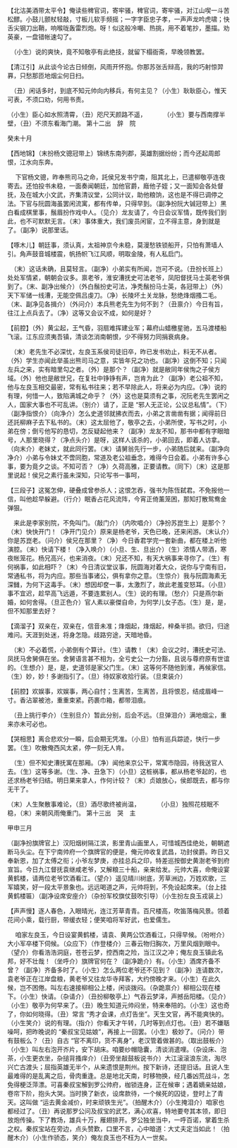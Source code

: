 <!-- { "loadSidebar": true } -->
【北沽美酒带太平令】俺读些稗官词，寄牢骚，稗官词，寄牢骚，对江山喫一斗苦松醪。小鼓儿颤杖轻敲，寸板儿软手频摇；一字字臣忠子孝，一声声龙吟虎啸；快舌尖钢刀出鞘，响喉咙轰雷烈炮。呀！似这般冷嘲、热挑，用不着笔抄，墨描。劝英豪，一盘错帐速勾了。

　（小生）说的爽快，竟不知敬亭有此绝技，就留下榻衙斋，早晚领教罢。

【清江引】从此谈今论古日倾倒，风雨开怀抱。你那苏张舌辩高，我的巧射惊羿奡，只愁那匝地烟尘何日扫。

　（丑）闲话多时，到底不知元帅向内移兵，有何主见？（小生）耿耿臣心，惟天可表，不须口劝，何用书责。

（小生）臣心如水照清霄，（丑）咫尺天颜路不遥，
　　　（小生）要与西南撑半壁，（丑）不须东看海门潮。
第十二出　辞　院

癸未十月

【西地锦】（末扮杨文骢冠带上）锦绣东南列郡，英雄割据纷纷；而今还起周郎恨，江水向东奔。

　  下官杨文骢，昨奉熊司马之命，託侯兄发书宁南，阻其北上，已遣柳敬亭连夜寄去。还怕投书未稳，一面奏闻朝廷，加他官爵，廕他子姪；又一面知会各处督抚，及在城大小文武，齐集清议堂，公同计议，助他粮饷，这也是不得已调停之法。下官与阮圆海虽罢闲流寓，都有传单，只得早到。（副净扮阮大铖冠带上）黑白看成棋里事，鬚眉扮作戏中人。（见介）龙友请了，今日会议军情，既传我们到此，也不可默默无言。（末）事体重大，我们废员闲宦，立不得主意，身到就是了。（副净）说那里话。

【啄木儿】朝廷事，须认真，太祖神京今未稳，莫漫愁铁锁船开，只怕有萧墙人引。角声鼓音城楼震，帆扬帜飞江风顺，明取金陵，有人私启门。

　（末）这话未确，且莫轻言。（副净）小弟实有所闻，岂可不说。（丑扮长班上）处处军情紧，朝朝会议多。禀老爷，淮安漕抚史可法老爷，凤阳督抚马士英老爷俱到了。（末、副净出候介）（外白鬚扮史可法，净秃鬚扮马士英，各冠带上）（外）天下军储一线漕，无能空佩吕虔刀。（净）长陵坏土关龙脉，愁绝烽烟搔二毛。（末、副净见各揖介）（外问介）本兵熊老先生为何不到？（丑禀介）今日有旨，往江上点兵去了。（净）这等又会议不成，如何是好？

【前腔】（外）黄尘起，王气昏，羽扇难挥建业军；幕府山蜡檄星驰，五马渡楼船飞滚。江东应须夷吾镇，清谈怎消南朝恨，少不得努力同捐衰病身。

　（末）老先生不必深忧，左良玉系侯司徒旧卒，昨已发书劝止，料无不从者。（外）学生亦闻此举虽出熊司马之意，实皆年兄之功也。（副净）这倒不知；只闻左兵之来，实有暗里勾之者。（外）是那个？（副净）就是敝同年侯恂之子侯方域。（外）他也是敝世兄，在复社中铮铮有声，岂肯为此？（副净）老公祖不知，他与左良玉相交最密，常有私书往来；若不早除此人，将来必为内应。（净）说的有理，何惜一人，致陷满城之命乎？（外）这也是莫须有之事，况阮老先生罢闲之人，国家大事也不可乱讲。（别介）请了，正是 “邪人无正论，公议总私情”。（下）（副净指恨介）（向净介）怎么史道邻就拂衣而去，小弟之言凿凿有据；闻得前日还託柳麻子去下私书的。（末）这太屈他了，敬亭之去，小弟所使，写书之时，小弟在傍；倒亏他写的恳切，怎反疑起他来？（副净）龙友不知，那书中都有字眼暗号，人那里晓得？（净点头介）是呀，这样人该杀的，小弟回去，即着人访拿。（向末介）老妹丈，就此同行罢。（末）请舅翁先行一步，小弟随后就来。（副净向净介）小弟与令妹丈不啻同胞，常道及老公祖垂念，难得今日会着。小弟有许多心事，要为竟夕之谈。不知可否？（净）久荷高雅，正要请教。（同下）（末）这是那里说起！侯兄之素行虽未深知，只论写书一事呵，

【三段子】这冤怎伸，硬叠成曾参杀人；这恨怎吞，强书为陈恆弑君。不免报他一信，叫他趁早躲避。（行介）眠香占花风流阵，今宵正倚薰笼困，那知打散鸳鸯金弹狠。

　来此是李家别院，不免叫门。（敲门介）（内吹唱介）（净扮苏崑生上）是那个？（末）快快开门！（净开门见介）原来是杨老爷，天色已晚，还来闲游。（末认介）你是苏崑老。（问介）侯兄在那里？（净）今日香君学完一套新曲，都在楼上听他演腔。（末）快请下楼！（净入唤介）（小旦、生、旦出介）（生）浓情人带酒，寒夜帐笼花。杨兄高兴，也来消夜。（末）兄还不知，有天大祸事来寻你了。（生）有何祸事，如此相吓？（末）今日清议堂议事，阮圆海对着大众，说你与宁南有旧，常通私书，将为内应。那些当事诸公，俱有拿你之意。（生惊介）我与阮圆海素无深雠，为何下这毒手。（末）想因却奁一事，太激烈了，故此老羞变怒耳。（小旦）事不宜迟，趁早高飞远遁，不要连累别人。（生）说的有理。（愁介）只是燕尔新婚，如何舍得。（旦正色介）官人素以豪傑自命，为何学儿女子态。（生）是，是，但不知那里去好？

【滴溜子】双亲在，双亲在，信音未准；烽烟起，烽烟起，梓桑半损。欲归，归途难问。天涯到处迷，将身怎隐。歧路穷途，天暗地昏。

　（末）不必着慌，小弟倒有个算计。（生）请教！（末）会议之时，漕抚史可法、凤抚马舍舅俱在坐。舍舅语言甚不相为，全亏史公一力分豁，且说与尊府原有世谊的。（生想介）是，是，史道邻是家父门生。（末）这等何不随他到淮，再候家信。（生）妙，妙！多谢指引了。（旦）待奴家收拾行装。（旦束装介）

【前腔】欢娱事，欢娱事，两心自忖；生离苦，生离苦，且将恨忍，结成眉峰一寸。香沾翠被池，重重束紧。药裹巾箱，都带泪痕。

　（丑上挑行李介）（生别旦介）暂此分别，后会不远。（旦弹泪介）满地烟尘，重来亦未可必也。

【哭相思】离合悲欢分一瞬，后会期无凭准。（小旦）怕有巡兵踪迹，快行一步罢。（生）吹散俺西风太紧，停一刻无人肯。

　（生）但不知史漕抚寓在那厢。（净）闻他来京公干，常寓市隐园，待我送官人去。（生）这等多谢。（生、净、丑急下）（小旦）这桩祸事，都从杨老爷起的，也还求杨老爷归结。明日果来拿人，作何计较？（末）贞娘放心，侯郎既去，都与你无干了。

（末）人生聚散事难论，（旦）酒尽歌终被尚温，
　　　（小旦）独照花枝眠不稳，（末）来朝风雨俺重门。 
第十三出　哭　主

甲申三月

  （副净扮旗牌官上）汉阳烟树隔江滨，影里青山画里人，可惜城西佳绝处，朝朝遮断马头尘。在下宁南帅府一个旗牌官的便是，俺元帅收复武昌，功封侯爵。昨日又奉新恩，加了太傅之衔；小爷左梦庚，亦挂总兵之印，特差巡按御史黄澍老爷到府宣旨。今日九江督抚袁继咸老爷，又解粮三十船，亲来给发。元帅大喜，命俺设宴黄鹤楼，请两位老爷饮酒看江。（望介）遥见晴川树底，芳草洲边，万姓欢歌，三军嬉笑，好一段太平景象也。远远喝道之声，元帅将到，不免设起席来。（台上挂黄鹤楼匾）（副净设席安座介）（杂扮军校旗仗鼓吹引导）（小生扮左良玉戎装上）

【声声慢】逐人春色，入眼晴光，连江芳草青青。百尺楼高，吹笛落梅风景。领着花间小乘，载行厨，带缓衣轻；便笑咱将军好武，也爱儒生。

　  咱家左良玉，今日设宴黄鹤楼，请袁、黄两公饮酒看江，只得早候。（吩咐介）大小军卒楼下伺候。（众应下）（作登楼介）三春云物归胸次，万里风烟到眼中。（望介）你看浩浩洞庭，苍苍云梦，控西南之险，当江汉之冲；俺左良玉镇此名邦，好不壮哉！（坐呼介）旗牌官何在？（副净跪介）有。（小生）酒席齐备不曾？（副净）齐备多时了。（小生）怎么两位老爷还不见到？（副净）连请数次，袁老爷正在江岸盘粮，黄老爷又往龙华寺拜客，大约傍晚才来。（小生）在此久候，岂不困倦。叫左右速接柳相公上楼，闲谈拨闷。（杂跪禀介）柳相公现在楼下。（小生）快请。（杂请介）（丑扮柳敬亭上）气吞云梦泽，声撼岳阳楼。（见介）（小生）敬亭为何早来了。（丑）晚生知道元帅闷坐，特来奉陪的。（小生）这也奇了，你如何晓得。（丑）常言 “秀才会课，点灯告坐”。天生文官，再不能爽快的。（小生笑介）说的有理。（指介）你看天才午转，几时等到点灯也。（丑）若不嫌聒噪呵，把昨晚说的 “秦叔宝见姑娘”，再接上一回罢。（小生）极妙了。（问介）带有鼓板么？（丑）自古 “官不离印，货不离身”，老汉管着做甚的。（取出鼓板介）（小生）叫左右泡开岕片，安下胡床。咱要纱帽隐囊，清谈消遣哩。（杂设床、泡茶，小生更衣坐，杂搥背搔痒介）（丑旁坐敲鼓板说书介）大江滚滚浪东流，淘尽兴亡古渡头；屈指英雄无半个，从来遗恨是荆州。按下新诗，还提旧话。且说人生最难得的是乱离之后，骨肉重逢。总是地北天南，时移物换，经几番凶荒战斗，怎免得梗泛萍漂。可喜秦叔宝解到罗公帅府，枷锁连身，正在候审；遇着嫡亲姑娘，卷帘下阶，抱头大哭。当时换了新衣，设席款待，一个候死的囚徒，登时上了青天。这叫做 “运去黄金减价，时来顽铁生光”。（拍醒木介）（小生掩泪介）咱家也都经过了。（丑）再说那罗公问及叔宝的武艺，满心欢喜，特地要夸其本领，即日放炮传操。下了教场，雄兵十万，雁翅排开。罗公独坐当中，一呼百诺，掌着生杀之权。秦叔宝站在旁边，点头赞歎，口里不言，心中暗道：大丈夫定当如此！（拍醒木介）（小生作骄态，笑介）俺左良玉也不枉为人一世矣。

